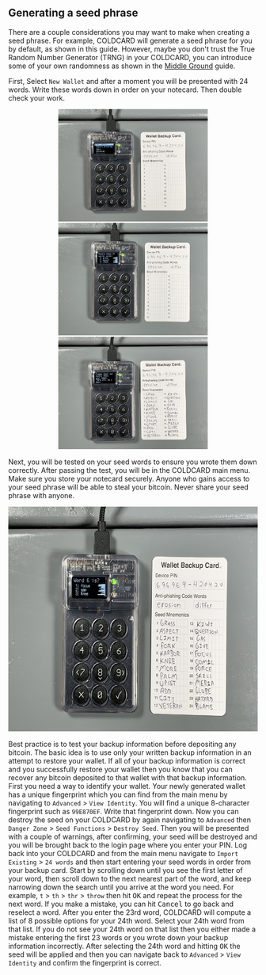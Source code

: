 ## Generating a seed phrase
There are a couple considerations you may want to make when creating a seed phrase. For example, COLDCARD will generate a seed phrase for you by default, as shown in this guide. However, maybe you don't trust the True Random Number Generator (TRNG) in your COLDCARD, you can introduce some of your own randomness as shown in the [Middle Ground](https://www.github.com/econoalchemist/ColdCard-MiddleGround/) guide.

First, Select `New Wallet` and after a moment you will be presented with 24 words. Write these words down in order on your notecard. Then double check your work.
<p align="center">
  <img width="302" height="227" src="Assets/NewWallet.jpg">
  <img width="302" height="227" src="Assets/SaveWords1.jpg">
  <img width="302" height="227" src="Assets/SaveWords2.jpg">
</p>

Next, you will be tested on your seed words to ensure you wrote them down correctly. After passing the test, you will be in the COLDCARD main menu. Make sure you store your notecard securely. Anyone who gains access to your seed phrase will be able to steal your bitcoin. Never share your seed phrase with anyone.

<p align="center">
  <img width="605" height="454" src="Assets/Test.jpg">
</p>

Best practice is to test your backup information before depositing any bitcoin. The basic idea is to use only your written backup information in an attempt to restore your wallet. If all of your backup information is correct and you successfully restore your wallet then you know that you can recover any bitcoin deposited to that wallet with that backup information. First you need a way to identify your wallet. Your newly generated wallet has a unique fingerprint which you can find from the main menu by navigating to `Advanced` > `View Identity`. You will find a unique 8-character fingerprint such as `99E870EF`. Write that fingerprint down. Now you can destroy the seed on your COLDCARD by again navigating to `Advanced` then `Danger Zone` > `Seed Functions` > `Destroy Seed`. Then you will be presented with a couple of warnings, after confirming, your seed will be destroyed and you will be brought back to the login page where you enter your PIN. Log back into your COLDCARD and from the main menu navigate to `Import Existing` > `24 words` and then start entering your seed words in order from your backup card. Start by scrolling down until you see the first letter of your word, then scroll down to the next nearest part of the word, and keep narrowing down the search until you arrive at the word you need. For example, `t` > `th` > `thr` > `throw` then hit <kbd>OK</kbd> and repeat the process for the next word. If you make a mistake, you can hit <kbd>Cancel</kbd> to go back and reselect a word. After you enter the 23rd word, COLDCARD will compute a list of 8 possible options for your 24th word. Select your 24th word from that list. If you do not see your 24th word on that list then you either made a mistake entering the first 23 words or you wrote down your backup information incorrectly. After selecting the 24th word and hitting <kbd>OK</kbd> the seed will be applied and then you can navigate back to `Advanced` > `View Identity` and confirm the fingerprint is correct.    

